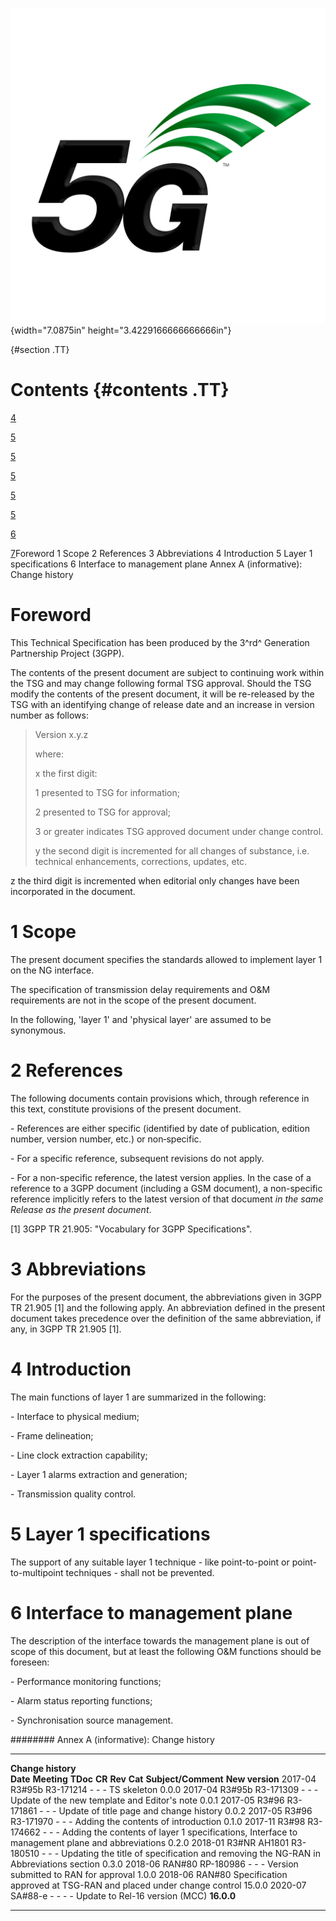 ![](./media/image1.jpeg){width="7.0875in" height="3.4229166666666666in"}

  {#section .TT}

Contents {#contents .TT}
========

[4](#foreword)

[5](#scope)

[5](#references)

[5](#abbreviations)

[5](#introduction)

[5](#layer-1-specifications)

[6](#interface-to-management-plane)

[7](#annex-a-informative-change-history)Foreword 1 Scope 2 References 3
Abbreviations 4 Introduction 5 Layer 1 specifications 6 Interface to
management plane Annex A (informative): Change history

Foreword
========

This Technical Specification has been produced by the 3^rd^ Generation
Partnership Project (3GPP).

The contents of the present document are subject to continuing work
within the TSG and may change following formal TSG approval. Should the
TSG modify the contents of the present document, it will be re-released
by the TSG with an identifying change of release date and an increase in
version number as follows:

> Version x.y.z
>
> where:
>
> x the first digit:
>
> 1 presented to TSG for information;
>
> 2 presented to TSG for approval;
>
> 3 or greater indicates TSG approved document under change control.
>
> y the second digit is incremented for all changes of substance, i.e.
> technical enhancements, corrections, updates, etc.

z the third digit is incremented when editorial only changes have been
incorporated in the document.

1 Scope
=======

The present document specifies the standards allowed to implement layer
1 on the NG interface.

The specification of transmission delay requirements and O&M
requirements are not in the scope of the present document.

In the following, \'layer 1\' and \'physical layer\' are assumed to be
synonymous.

2 References
============

The following documents contain provisions which, through reference in
this text, constitute provisions of the present document.

\- References are either specific (identified by date of publication,
edition number, version number, etc.) or non‑specific.

\- For a specific reference, subsequent revisions do not apply.

\- For a non-specific reference, the latest version applies. In the case
of a reference to a 3GPP document (including a GSM document), a
non-specific reference implicitly refers to the latest version of that
document *in the same Release as the present document*.

\[1\] 3GPP TR 21.905: \"Vocabulary for 3GPP Specifications\".

3 Abbreviations
===============

For the purposes of the present document, the abbreviations given in
3GPP TR 21.905 \[1\] and the following apply. An abbreviation defined in
the present document takes precedence over the definition of the same
abbreviation, if any, in 3GPP TR 21.905 \[1\].

4 Introduction
==============

The main functions of layer 1 are summarized in the following:

\- Interface to physical medium;

\- Frame delineation;

\- Line clock extraction capability;

\- Layer 1 alarms extraction and generation;

\- Transmission quality control.

5 Layer 1 specifications
========================

The support of any suitable layer 1 technique - like point-to-point or
point-to-multipoint techniques - shall not be prevented.

6 Interface to management plane
===============================

The description of the interface towards the management plane is out of
scope of this document, but at least the following O&M functions should
be foreseen:

\- Performance monitoring functions;

\- Alarm status reporting functions;

\- Synchronisation source management.

######## Annex A (informative): Change history

  -------------------- --------------- ----------- -------- --------- --------- ------------------------------------------------------------------------------------------------ -----------------
  **Change history**                                                                                                                                                             
  **Date**             **Meeting**     **TDoc**    **CR**   **Rev**   **Cat**   **Subject/Comment**                                                                              **New version**
  2017-04              R3\#95b         R3-171214   \-       \-        \-        TS skeleton                                                                                      0.0.0
  2017-04              R3\#95b         R3-171309   \-       \-        \-        Update of the new template and Editor\'s note                                                    0.0.1
  2017-05              R3\#96          R3-171861   \-       \-        \-        Update of title page and change history                                                          0.0.2
  2017-05              R3\#96          R3-171970   \-       \-        \-        Adding the contents of introduction                                                              0.1.0
  2017-11              R3\#98          R3-174662   \-       \-        \-        Adding the contents of layer 1 specifications, Interface to management plane and abbreviations   0.2.0
  2018-01              R3\#NR AH1801   R3-180510   \-       \-        \-        Updating the title of specification and removing the NG-RAN in Abbreviations section             0.3.0
  2018-06              RAN\#80         RP-180986   \-       \-        \-        Version submitted to RAN for approval                                                            1.0.0
  2018-06              RAN\#80                                                  Specification approved at TSG-RAN and placed under change control                                15.0.0
  2020-07              SA\#88-e        \-          \-       \-        \-        Update to Rel-16 version (MCC)                                                                   **16.0.0**
  -------------------- --------------- ----------- -------- --------- --------- ------------------------------------------------------------------------------------------------ -----------------
